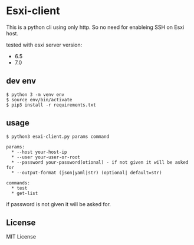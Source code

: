 # Esxi-client

This is a python cli using only http. So no need for enableing SSH on Esxi host.

tested with esxi server version:

  * 6.5
  * 7.0

## dev env

```
$ python 3 -m venv env
$ source env/bin/activate
$ pip3 install -r requirements.txt
```

## usage

```
$ python3 esxi-client.py params command

params:
  * --host your-host-ip 
  * --user your-user-or-root 
  * --password your-password(otional) - if not given it will be asked for
  * --output-format (json|yaml|str) (optional| default=str)

commands:
  * test
  * get-list
```
if password is not given it will be asked for.

## License

MIT License